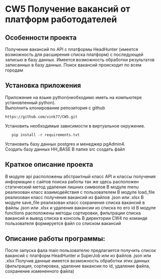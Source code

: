 # CW5 Получение вакансий от платформ работодателей
## Особенности проекта
Получение вакансий по API с платформы HeadHunter (имеется возможность для расширения списка платформ) 
с последующей записью в базу данных. Имеется возможность обработки результатов записанных в базу данных.
Поиск вакансий происходит по всем городам 
## Установка приложения
Приложение на языке python(необходимо иметь на компьютере установленный python).  
Выполнить клонирование репозитория с github
```shell
https://github.com/vink77/CW5.git
```

Установить необходимые зависимости в виртуальное окружение.  
```shell
   pip install -r requirements.txt
```
Установить базу данных postgres и менеджер pgAdmin4.  
Создать базу данных HH_BASE
В папке src создать файл




## Краткое описание проекта 
В модуле api расположены абстрактный класс API и
классы получения информации с сайтов поиска работы так же здесь расположен статический метод удаления лишних символов 
В модуле menu реализован класс взаимодействия с пользователем В модуле load_file реализован класс получения вакансий из файлов .json или .xlsx
В модуле save_file реализован класс сохранения списка вакансий в файлы .json или .xlsx и удаления вакансии из списка по его id 
В модуле functions расположены методы сортировки, фильтрации списка вакансий и вывод списка в консоль 
В директории CW4 по команде пользователя формируется файл со списком вакансий

## Описание работы программы: 
После запуска фала main пользователю предлагается получить список вакансий с платформ HeadHunter и SuperJob или из файлов .json или .xlsx 
Получив данные имеется возможность обработки этих данных (фильтрация, сортировка, удаление вакансии по id, удаление файла, сохранение измененного файла)

